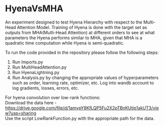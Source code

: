 # HyenaVsMHA
An experiment designed to test Hyena Hierarchy with respect to the Multi-Head Attention Model. Training of Hyena is done with the target set as outputs from MHA(Multi-Head Attention) at different orders to see at what parameters the Hyena performs similar to MHA, given that MHA is a quadratic time computation while Hyena is semi-quadratic.

To run the code provided in the repository please follow the following steps:
1. Run Imports.py
2. Run MultiHeadAttention.py
3. Run HyenaLightning.py
4. Run Analysis.py by changing the appropriate values of hyperparameters such as order, learning rate, optimizer, etc. Log into wandb account to log gradients, losses, errors, etc.

For hyena convolution over low-rank functions: \
Download the data here - https://drive.google.com/file/d/1amypY8KfLQP5Fu2X2pTBnKUtip1akUT3/view?usp=sharing \
Use the script LowRankFunction.py with the appropriate path for the data.
